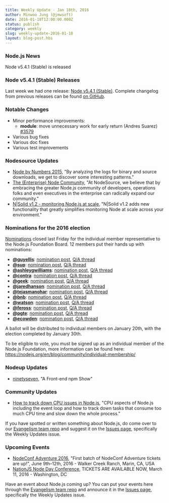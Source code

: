 ```yaml
---
title: Weekly Update - Jan 18th, 2016
author: Minwoo Jung (@jmwsoft)
date: 2016-01-18T12:00:00.000Z
status: publish
category: weekly
slug: weekly-update-2016-01-18
layout: blog-post.hbs
---
```


### Node.js News
Node v5.4.1 (Stable) is released

### Node v5.4.1 (Stable) Releases

Last week we had one release: [Node v5.4.1 (Stable)](https://nodejs.org/en/blog/release/v5.4.1/). Complete changelog from previous releases can be found [on GitHub](https://github.com/nodejs/node/blob/master/CHANGELOG.md).

### Notable Changes

* Minor performance improvements:
  - **module**: move unnecessary work for early return (Andres Suarez) [#3579](https://github.com/nodejs/node/pull/3579)
* Various bug fixes
* Various doc fixes
* Various test improvements

### Nodesource Updates

* [Node by Numbers 2015](https://nodesource.com/blog/node-by-numbers-2015/), "By analyzing the logs for binary and source downloads, we get to discover some interesting patterns."
* [The (Enterprise) Node Community](https://nodesource.com/blog/the-enterprise-node-community/), "At NodeSource, we believe that by embracing the greater Node.js community of developers, operations folks and even executives in the enterprise can radically expand our community."
* [N|Solid v1.2 - monitoring Node.js at scale](https://nodesource.com/blog/n-solid-v1-2-monitoring-node-js-at-scale/), "N|Solid v1.2 adds new functionality that greatly simplifies monitoring Node at scale across your environment."

### Nominations for the 2016 election

[Nominations](https://github.com/nodejs/membership/issues/12) closed last Friday for the individual member representative to the Node.js Foundation Board. 12 members put their hands up with nominations:
  - **[@guyellis](https://github.com/guyellis)**: [nomination post](http://www.guyellisrocks.com/2015/11/node-foundation-membership-election.html), [Q/A thread](https://github.com/nodejs/membership/issues/19)
  - **[@sup](https://github.com/sup)**: [nomination post](http://jona.io/blog/board-application/), [Q/A thread](https://github.com/nodejs/membership/issues/20)
  - **[@ashleygwilliams](https://github.com/ashleygwilliams)**: [nomination post](https://medium.com/@ag_dubs/hi-i-m-running-for-the-node-foundation-board-of-directors-c87d762cb78b), [Q/A thread](https://github.com/nodejs/membership/issues/21)
  - **[@contra](https://github.com/contra)**: [nomination post](http://contra.io/node_board.txt), [Q/A thread](https://github.com/nodejs/membership/issues/22)
  - **[@geek](https://github.com/geek)**: [nomination post](http://jsgeek.com/posts/node-foundation-board-nomination.html), [Q/A thread](https://github.com/nodejs/membership/issues/23)
  - **[@jaredhanson](https://github.com/jaredhanson)**: [nomination post](http://jaredhanson.net/blog/2016/01/13/im-running-for-the-node-js-foundation-bod/), [Q/A thread](https://github.com/nodejs/membership/issues/24)
  - **[@tejasmanohar](https://github.com/tejasmanohar)**: [nomination post](https://medium.com/@tejasmanohar/node-js-foundation-board-of-directors-5514e8faa660), [Q/A thread](https://github.com/nodejs/membership/issues/25)
  - **[@bnb](https://github.com/bnb)**: [nomination post](http://bnb.im/blog/Individual-Membership-on-the-Board-of-Directors-for-Node-js.html), [Q/A thread](https://github.com/nodejs/membership/issues/26)
  - **[@watson](https://github.com/watson)**: [nomination post](https://medium.com/@wa7son/why-i-m-running-for-the-node-js-foundation-board-of-directors-253bc2e3a834), [Q/A thread](https://github.com/nodejs/membership/issues/27)
  - **[@feross](https://github.com/feross)**: [nomination post](http://feross.org/node-board/), [Q/A thread](https://github.com/nodejs/membership/issues/28)
  - **[@pgte](https://github.com/pgte)**: [nomination post](https://gist.github.com/pgte/cfbf468202b35be78c66), [Q/A thread](https://github.com/nodejs/membership/issues/29)
  - **[@ecowden](https://github.com/ecowden)**: [nomination post](https://medium.com/@evan.cowden/the-world-s-worst-resume-e0adf234baa0), [Q/A thread](https://github.com/nodejs/membership/issues/30)

A ballot will be distributed to individual members on January 20th, with the election completed by January 30th.

To be eligible to vote, you must be signed up as an individual member of the Node.js Foundation, more information can be found here: https://nodejs.org/en/blog/community/individual-membership/

### Nodeup Updates

* [ninetyseven](http://nodeup.com/ninetyseven), "A Front-end npm Show"

### Community Updates

* [How to track down CPU issues in Node.js](http://apmblog.dynatrace.com/2016/01/14/how-to-track-down-cpu-issues-in-node-js/), "CPU aspects of Node.js including the event loop and how to track down tasks that consume too much CPU time and slow down the whole process."

If you have spotted or written something about Node.js, do come over to our [Evangelism team repo](https://github.com/nodejs/evangelism) and suggest it on the [Issues page](https://github.com/nodejs/evangelism/issues/), specifically the Weekly Updates issue.

### Upcoming Events

* [NodeConf Adventure 2016](https://ti.to/nodeconf/adventure-2016), "First batch of NodeConf Adventure tickets are up!", June 9th–12th, 2016 - Walker Creek Ranch, Marin, CA, USA
* [NationJS Node Day Conference](http://nationjs.com/), TICKETS ARE AVAILABLE NOW, March 11, 2016 - Washington, DC

Have an event about Node.js coming up? You can put your events here through the [Evangelism team repo](https://github.com/nodejs/evangelism) and announce it in the [Issues page](https://github.com/nodejs/evangelism/issues/191), specifically the Weekly Updates issue.
